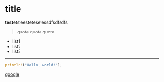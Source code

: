 # title

**test**etsteestetesetessdfsdfsdfs

> quote quote quote

- list1
- list2
- list3

---

```rust
println!("Hello, world!");
```
[google](https://www.google.com)
